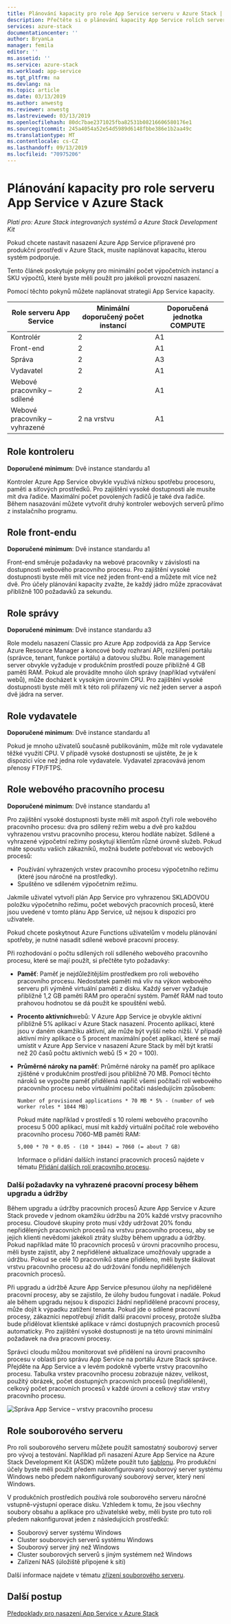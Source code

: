 ```yaml
---
title: Plánování kapacity pro role App Service serveru v Azure Stack | Microsoft Docs
description: Přečtěte si o plánování kapacity App Service rolích serveru v Azure Stack.
services: azure-stack
documentationcenter: ''
author: BryanLa
manager: femila
editor: ''
ms.assetid: ''
ms.service: azure-stack
ms.workload: app-service
ms.tgt_pltfrm: na
ms.devlang: na
ms.topic: article
ms.date: 03/13/2019
ms.author: anwestg
ms.reviewer: anwestg
ms.lastreviewed: 03/13/2019
ms.openlocfilehash: 80dc7bae2371025fba82531b08216606580176e1
ms.sourcegitcommit: 245a4054a52e54d5989d6148fbbe386e1b2aa49c
ms.translationtype: MT
ms.contentlocale: cs-CZ
ms.lasthandoff: 09/13/2019
ms.locfileid: "70975206"
---
```

# <a name="capacity-planning-for-app-service-server-roles-in-azure-stack"></a>Plánování kapacity pro role serveru App Service v Azure Stack

*Platí pro: Azure Stack integrovaných systémů a Azure Stack Development Kit*

Pokud chcete nastavit nasazení Azure App Service připravené pro produkční prostředí v Azure Stack, musíte naplánovat kapacitu, kterou systém podporuje.  

Tento článek poskytuje pokyny pro minimální počet výpočetních instancí a SKU výpočtů, které byste měli použít pro jakékoli provozní nasazení.

Pomocí těchto pokynů můžete naplánovat strategii App Service kapacity.

| Role serveru App Service | Minimální doporučený počet instancí | Doporučená jednotka COMPUTE|
| --- | --- | --- |
| Kontrolér | 2 | A1 |
| Front-end | 2 | A1 |
| Správa | 2 | A3 |
| Vydavatel | 2 | A1 |
| Webové pracovníky – sdílené | 2 | A1 |
| Webové pracovníky – vyhrazené | 2 na vrstvu | A1 |

## <a name="controller-role"></a>Role kontroleru

**Doporučené minimum**: Dvě instance standardu a1

Kontroler Azure App Service obvykle využívá nízkou spotřebu procesoru, paměti a síťových prostředků. Pro zajištění vysoké dostupnosti ale musíte mít dva řadiče. Maximální počet povolených řadičů je také dva řadiče. Během nasazování můžete vytvořit druhý kontroler webových serverů přímo z instalačního programu.

## <a name="front-end-role"></a>Role front-endu

**Doporučené minimum**: Dvě instance standardu a1

Front-end směruje požadavky na webové pracovníky v závislosti na dostupnosti webového pracovního procesu. Pro zajištění vysoké dostupnosti byste měli mít více než jeden front-end a můžete mít více než dvě. Pro účely plánování kapacity zvažte, že každý jádro může zpracovávat přibližně 100 požadavků za sekundu.

## <a name="management-role"></a>Role správy

**Doporučené minimum**: Dvě instance standardu a3

Role modelu nasazení Classic pro Azure App zodpovídá za App Service Azure Resource Manager a koncové body rozhraní API, rozšíření portálu (správce, tenant, funkce portálu) a datovou službu. Role management server obvykle vyžaduje v produkčním prostředí pouze přibližně 4 GB paměti RAM. Pokud ale provádíte mnoho úloh správy (například vytváření webů), může docházet k vysokým úrovním CPU. Pro zajištění vysoké dostupnosti byste měli mít k této roli přiřazený víc než jeden server a aspoň dvě jádra na server.

## <a name="publisher-role"></a>Role vydavatele

**Doporučené minimum**: Dvě instance standardu a1

Pokud je mnoho uživatelů současně publikováním, může mít role vydavatele těžké využití CPU. V případě vysoké dostupnosti se ujistěte, že je k dispozici více než jedna role vydavatele. Vydavatel zpracovává jenom přenosy FTP/FTPS.

## <a name="web-worker-role"></a>Role webového pracovního procesu

**Doporučené minimum**: Dvě instance standardu a1

Pro zajištění vysoké dostupnosti byste měli mít aspoň čtyři role webového pracovního procesu: dva pro sdílený režim webu a dvě pro každou vyhrazenou vrstvu pracovního procesu, kterou hodláte nabízet. Sdílené a vyhrazené výpočetní režimy poskytují klientům různé úrovně služeb. Pokud máte spoustu vašich zákazníků, možná budete potřebovat víc webových procesů:

- Používání vyhrazených vrstev pracovního procesu výpočetního režimu (které jsou náročné na prostředky).
- Spuštěno ve sdíleném výpočetním režimu.

Jakmile uživatel vytvoří plán App Service pro vyhrazenou SKLADOVOU položku výpočetního režimu, počet webových pracovních procesů, které jsou uvedené v tomto plánu App Service, už nejsou k dispozici pro uživatele.

Pokud chcete poskytnout Azure Functions uživatelům v modelu plánování spotřeby, je nutné nasadit sdílené webové pracovní procesy.

Při rozhodování o počtu sdílených rolí sdíleného webového pracovního procesu, které se mají použít, si přečtěte tyto požadavky:

- **Paměť**: Paměť je nejdůležitějším prostředkem pro roli webového pracovního procesu. Nedostatek paměti má vliv na výkon webového serveru při výměně virtuální paměti z disku. Každý server vyžaduje přibližně 1,2 GB paměti RAM pro operační systém. Paměť RAM nad touto prahovou hodnotou se dá použít ke spouštění webů.
- **Procento aktivních**webů: V Azure App Service je obvykle aktivní přibližně 5% aplikací v Azure Stack nasazení. Procento aplikací, které jsou v daném okamžiku aktivní, ale může být vyšší nebo nižší. V případě aktivní míry aplikace o 5 procent maximální počet aplikací, které se mají umístit v Azure App Service v nasazení Azure Stack by měl být kratší než 20 časů počtu aktivních webů (5 × 20 = 100).
- **Průměrné nároky na paměť**: Průměrné nároky na paměť pro aplikace zjištěné v produkčním prostředí jsou přibližně 70 MB. Pomocí těchto nároků se vypočte paměť přidělená napříč všemi počítači rolí webového pracovního procesu nebo virtuálními počítači následujícím způsobem:

   `Number of provisioned applications * 70 MB * 5% - (number of web worker roles * 1044 MB)`

   Pokud máte například v prostředí s 10 rolemi webového pracovního procesu 5 000 aplikací, musí mít každý virtuální počítač role webového pracovního procesu 7060-MB paměti RAM:

   `5,000 * 70 * 0.05 - (10 * 1044) = 7060 (= about 7 GB)`

   Informace o přidání dalších instancí pracovních procesů najdete v tématu [Přidání dalších rolí pracovního procesu](azure-stack-app-service-add-worker-roles.md).

### <a name="additional-considerations-for-dedicated-workers-during-upgrade-and-maintenance"></a>Další požadavky na vyhrazené pracovní procesy během upgradu a údržby

Během upgradu a údržby pracovních procesů Azure App Service v Azure Stack provede v jednom okamžiku údržbu na 20% každé vrstvy pracovního procesu.  Cloudové skupiny proto musí vždy udržovat 20% fondu nepřidělených pracovních procesů na vrstvu pracovního procesu, aby se jejich klienti nevědomi jakékoli ztráty služby během upgradu a údržby.  Pokud například máte 10 pracovních procesů v úrovni pracovního procesu, měli byste zajistit, aby 2 nepřidělené aktualizace umožňovaly upgrade a údržbu. Pokud se celé 10 pracovníků stane přiděleno, měli byste škálovat vrstvu pracovního procesu až do udržování fondu nepřidělených pracovních procesů. 

Při upgradu a údržbě Azure App Service přesunou úlohy na nepřidělené pracovní procesy, aby se zajistilo, že úlohy budou fungovat i nadále. Pokud ale během upgradu nejsou k dispozici žádní nepřidělené pracovní procesy, může dojít k výpadku zatížení tenanta. Pokud jde o sdílené pracovní procesy, zákazníci nepotřebují zřídit další pracovní procesy, protože služba bude přidělovat klientské aplikace v rámci dostupných pracovních procesů automaticky. Pro zajištění vysoké dostupnosti je na této úrovni minimální požadavek na dva pracovní procesy.

Správci cloudu můžou monitorovat své přidělení na úrovni pracovního procesu v oblasti pro správu App Service na portálu Azure Stack správce. Přejděte na App Service a v levém podokně vyberte vrstvy pracovního procesu. Tabulka vrstev pracovního procesu zobrazuje název, velikost, použitý obrázek, počet dostupných pracovních procesů (nepřidělené), celkový počet pracovních procesů v každé úrovni a celkový stav vrstvy pracovního procesu.

![Správa App Service – vrstvy pracovního procesu][1]

## <a name="file-server-role"></a>Role souborového serveru

Pro roli souborového serveru můžete použít samostatný souborový server pro vývoj a testování. Například při nasazení Azure App Service na Azure Stack Development Kit (ASDK) můžete použít tuto [šablonu](https://aka.ms/appsvconmasdkfstemplate).  Pro produkční účely byste měli použít předem nakonfigurovaný souborový server systému Windows nebo předem nakonfigurovaný souborový server, který není Windows.

V produkčních prostředích používá role souborového serveru náročné vstupně-výstupní operace disku. Vzhledem k tomu, že jsou všechny soubory obsahu a aplikace pro uživatelské weby, měli byste pro tuto roli předem nakonfigurovat jeden z následujících prostředků:

- Souborový server systému Windows
- Cluster souborových serverů systému Windows
- Souborový server jiný než Windows
- Cluster souborových serverů s jiným systémem než Windows
- Zařízení NAS (úložiště připojené k síti)

Další informace najdete v tématu [zřízení souborového serveru](azure-stack-app-service-before-you-get-started.md#prepare-the-file-server).

## <a name="next-steps"></a>Další postup

[Předpoklady pro nasazení App Service v Azure Stack](azure-stack-app-service-before-you-get-started.md)

<!--Image references-->
[1]: ./media/azure-stack-app-service-capacity-planning/worker-tier-allocation.png